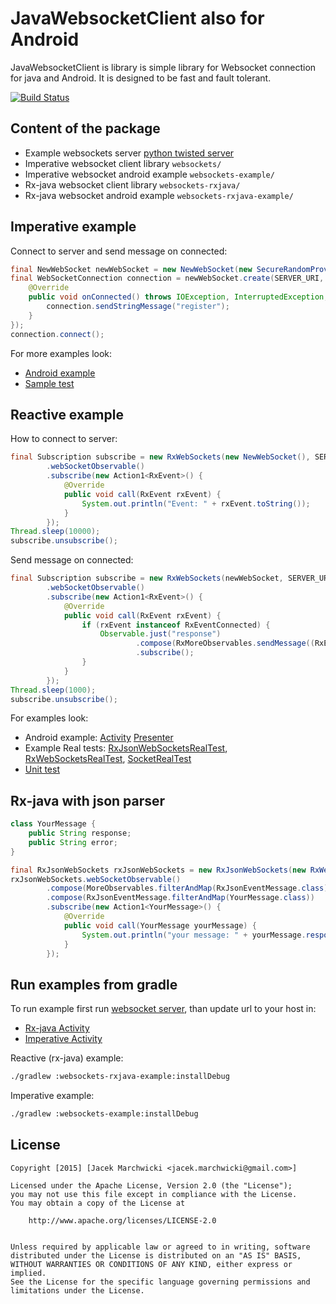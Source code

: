 # JavaWebsocketClient also for Android
JavaWebsocketClient is library is simple library for Websocket connection for java and Android.
It is designed to be fast and fault tolerant.

[![Build Status](https://travis-ci.org/jacek-marchwicki/JavaWebsocketClient.svg?branch=master)](https://travis-ci.org/jacek-marchwicki/JavaWebsocketClient)

## Content of the package

* Example websockets server [python twisted server](websockets-server/README.md)
* Imperative websocket client library `websockets/`
* Imperative websocket android example `websockets-example/`
* Rx-java websocket client library `websockets-rxjava/`
* Rx-java websocket android example `websockets-rxjava-example/`

## Imperative example

Connect to server and send message on connected:

```java
final NewWebSocket newWebSocket = new NewWebSocket(new SecureRandomProviderImpl(), new SocketProviderImpl());
final WebSocketConnection connection = newWebSocket.create(SERVER_URI, new WebSocketListener() {
    @Override
    public void onConnected() throws IOException, InterruptedException, NotConnectedException {
        connection.sendStringMessage("register");
    }
});
connection.connect();
```

For more examples look: 
* [Android example](websockets-example/src/main/java/com/appunite/socket/MainActivity.java)
* [Sample test](websockets/src/test/java/com/appunite/websocket/WebsocketTest.java)


## Reactive example

How to connect to server:

```java
final Subscription subscribe = new RxWebSockets(new NewWebSocket(), SERVER_URI)
        .webSocketObservable()
        .subscribe(new Action1<RxEvent>() {
            @Override
            public void call(RxEvent rxEvent) {
                System.out.println("Event: " + rxEvent.toString());
            }
        });
Thread.sleep(10000);
subscribe.unsubscribe();
```

Send message on connected:

```java
final Subscription subscribe = new RxWebSockets(newWebSocket, SERVER_URI)
        .webSocketObservable()
        .subscribe(new Action1<RxEvent>() {
            @Override
            public void call(RxEvent rxEvent) {
                if (rxEvent instanceof RxEventConnected) {
                    Observable.just("response")
                            .compose(RxMoreObservables.sendMessage((RxEventConnected) rxEvent))
                            .subscribe();
                }
            }
        });
Thread.sleep(1000);
subscribe.unsubscribe();
```

For examples look:
* Android example: [Activity](websockets-rxjava-example/src/main/java/com/appunite/socket/MainActivity.java) [Presenter](websockets-rxjava-example/src/main/java/com/appunite/socket/MainPresenter.java)
* Example Real tests: [RxJsonWebSocketsRealTest](websockets-rxjava-example/src/test/java/com/example/RxJsonWebSocketsRealTest.java), [RxWebSocketsRealTest](websockets-rxjava-example/src/test/java/com/example/RxWebSocketsRealTest.java), [SocketRealTest](websockets-rxjava-example/src/test/java/com/example/SocketRealTest.java)
* [Unit test](websockets-rxjava-example/src/test/java/com/example/SocketTest.java)

## Rx-java with json parser

```java
class YourMessage {
    public String response;
    public String error;
}

final RxJsonWebSockets rxJsonWebSockets = new RxJsonWebSockets(new RxWebSockets(new NewWebSocket(), SERVER_URI), new GsonBuilder().create(), Message.class);
rxJsonWebSockets.webSocketObservable()
        .compose(MoreObservables.filterAndMap(RxJsonEventMessage.class))
        .compose(RxJsonEventMessage.filterAndMap(YourMessage.class))
        .subscribe(new Action1<YourMessage>() {
            @Override
            public void call(YourMessage yourMessage) {
                System.out.println("your message: " + yourMessage.response);
            }
        });
```

## Run examples from gradle

To run example first run [websocket server](websockets-server/README.md), than update url to your host in:
* [Rx-java Activity](websockets-rxjava-example/src/main/java/com/appunite/socket/MainActivity.java)
* [Imperative Activity](websockets-example/src/main/java/com/appunite/socket/MainActivity.java)

Reactive (rx-java) example:

```bash
./gradlew :websockets-rxjava-example:installDebug
```

Imperative example:

```bash
./gradlew :websockets-example:installDebug
```
		
## License

    Copyright [2015] [Jacek Marchwicki <jacek.marchwicki@gmail.com>]
    
    Licensed under the Apache License, Version 2.0 (the "License");
    you may not use this file except in compliance with the License.
    You may obtain a copy of the License at
    
    	http://www.apache.org/licenses/LICENSE-2.0
        
    
    Unless required by applicable law or agreed to in writing, software
    distributed under the License is distributed on an "AS IS" BASIS,
    WITHOUT WARRANTIES OR CONDITIONS OF ANY KIND, either express or implied.
    See the License for the specific language governing permissions and
    limitations under the License.
